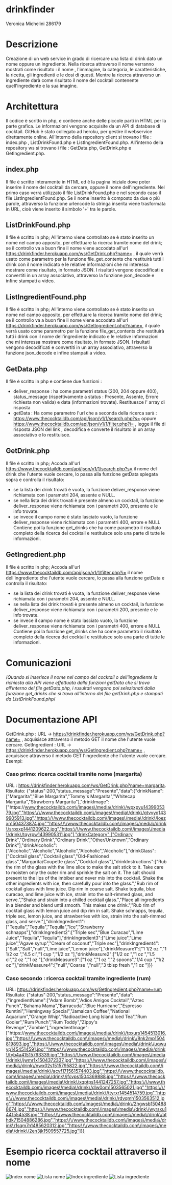 # drinkfinder
Veronica Michelini 286179
# Descrizione
Creazione di un web service in grado di ricercare una lista di drink dato un nome oppure un ingrediente.
Nella ricerca attraverso il nome verranno mostrati come risultato : il nome , l'immagine, la categoria, le caratteristiche, la ricetta, gli ingredienti e le dosi di questi.
Mentre la ricerca attraverso un ingrediente darà come risultato il nome del cocktail contenente quell'ingrediente e la sua imagine.
# Architettura
Il codice è scritto in php, e contiene anche delle piccole parti in HTML per la parte grafica. Le informazioni vengono acquisite da un API di database di cocktail. GitHub è stato collegato ad heroku, per gestire il webservice direttamente online.
All'interno della repository client si trovano i file : index.php , ListDrinkFound.php e ListIngredientFound.php.
All'interno della repository ws si trovano i file : GetData.php, GetDrink.php e GetIngredient.php.
## index.php
Il file è scritto interamente in HTML ed è la pagina iniziale dove poter inserire il nome del cocktail da cercare, oppure il nome dell'ingrediente. Nel primo caso verrà utilizzato il file ListDrinkFound.php e nel secondo caso il file ListIngredientFound.php.
Se il nome inserito è composto da due o più parole, attraverso la funzione urlencode la stringa inserita viene trasformata in URL, cioè viene inserito il simbolo '+' tra le parole.
## ListDrinkFound.php 
Il file è scritto in php; All'interno viene controllato se è stato inserito un nome nel campo apposito, per effettuare la ricerca tramite nome del drink; se il controllo va a buon fine il nome viene accodato all'url https://drinkfinder.herokuapp.com/ws/GetDrink.php?name= , il quale verrà usato come parametro per la funzione file_get_contents che restituirà tutti i drink con il nome indicato e le relative informazioni che mi interessa mostrare come risultato, in formato JSON.
I risultati vengono decodificati e convertiti in un array associativo, attraverso la funzione json_decode e infine stampati a video.
## ListIngredientFound.php
Il file è scritto in php; All'interno viene controllato se è stato inserito un nome nel campo apposito, per effettuare la ricerca tramite nome del drink; se il controllo va a buon fine il nome viene accodato all'url https://drinkfinder.herokuapp.com/ws/GetIngredient.php?name=, il quale verrà usato come parametro per la funzione file_get_contents che restituirà tutti i drink con il nome dell'ingrediente indicato e le relative informazioni che mi interessa mostrare come risultato, in formato JSON.
I risultati vengono decodificati e convertiti in un array associativo, attraverso la funzione json_decode e infine stampati a video.
## GetData.php
Il file è scritto in php e contiene due funzioni : 
- deliver_response : ha come parametri status (200, 204 oppure 400), status_message (rispettivamente a status : Presente, Assente, Errore richiesta non valida) e data (informazioni trovate). Restituesce l' array di risposta
- getData : Ha come parametro l'url che a seconda della ricerca sarà : https://www.thecocktaildb.com/api/json/v1/1/search.php?s= oppure https://www.thecocktaildb.com/api/json/v1/1/filter.php?i= , legge il file di risposta JSON del link , decodifica e converte il risultato in un array associativo e lo restituisce.
## GetDrink.php
Il file è scritto in php; Accoda all'url https://www.thecocktaildb.com/api/json/v1/1/search.php?s= il nome del drink che l'utente vuole cercare, lo passa alla funzione getData spiegata sopra e controlla il risultato:
- se la lista dei drink trovati è vuota, la funzione deliver_response viene richiamata con i parametri 204, assente e NULL.
- se nella lista dei drink trovati è presente almeno un cocktail, la funzione deliver_response viene richiamata con i parametri 200, presente e le info trovate.
- se invece il campo nome è stato lasciato vuoto, la funzione deliver_response viene richiamata con i parametri 400, errore e NULL
Contiene poi la funzione get_drinks che ha come parametro il risultato completo della ricerca dei cocktail e restituisce solo una parte di tutte le informazioni.
## GetIngredient.php
Il file è scritto in php; Accoda all'url https://www.thecocktaildb.com/api/json/v1/1/filter.php?i= il nome dell'ingrediente che l'utente vuole cercare, lo passa alla funzione getData e controlla il risultato:
- se la lista dei drink trovati è vuota, la funzione deliver_response viene richiamata con i parametri 204, assente e NULL.
- se nella lista dei drink trovati è presente almeno un cocktail, la funzione deliver_response viene richiamata con i parametri 200, presente e le info trovate.
- se invece il campo nome è stato lasciato vuoto, la funzione deliver_response viene richiamata con i parametri 400, errore e NULL
Contiene poi la funzione get_drinks che ha come parametro il risultato completo della ricerca dei cocktail e restituisce solo una parte di tutte le informazioni.
# Comunicazioni
/*Quando si inserisce il nome nel campo del cocktail o dell'ingrediente la richiesta alla API viene effettuata dalla funzioni getData che si trova all'interno del file getData.php, i rusultati vengono poi selezionati dalla funzione get_drinks che si trova all'interno del file getDrink.php e stampati da ListDrinkFound.php*/
# Documentazione API
GetDrink.php : URL -> https://drinkfinder.herokuapp.com/ws/GetDrink.php?name= , acquisisce attraverso il metodo GET il nome che l'utente vuole cercare.
GetIngredient : URL -> https://drinkfinder.herokuapp.com/ws/GetIngredient.php?name= , acquisisce attraverso il metodo GET l'ingrediente che l'utente vuole cercare.
Esempi:
### Caso primo: ricerca cocktail tramite nome (margarita)
URL : https://drinkfinder.herokuapp.com/ws/GetDrink.php?name=margarita.
Risultato:
{"status":200,"status_message":"Presente","data":{"drinkName":["Margarita","Blue Margarita","Tommy's Margarita","Whitecap Margarita","Strawberry Margarita"],"drinkImage":["https:\/\/www.thecocktaildb.com\/images\/media\/drink\/wpxpvu1439905379.jpg","https:\/\/www.thecocktaildb.com\/images\/media\/drink\/qtvvyq1439905913.jpg","https:\/\/www.thecocktaildb.com\/images\/media\/drink\/loezxn1504373874.jpg","https:\/\/www.thecocktaildb.com\/images\/media\/drink\/srpxxp1441209622.jpg","https:\/\/www.thecocktaildb.com\/images\/media\/drink\/tqyrpw1439905311.jpg"],"drinkCategory":["Ordinary Drink","Ordinary Drink","Ordinary Drink","Other\/Unknown","Ordinary Drink"],"drinkAlcoholic":["Alcoholic","Alcoholic","Alcoholic","Alcoholic","Alcoholic"],"drinkGlass":["Cocktail glass","Cocktail glass","Old-Fashioned glass","Margarita\/Coupette glass","Cocktail glass"],"drinkInstructions":["Rub the rim of the glass with the lime slice to make the salt stick to it. Take care to moisten only the outer rim and sprinkle the salt on it. The salt should present to the lips of the imbiber and never mix into the cocktail. Shake the other ingredients with ice, then carefully pour into the glass.","Rub rim of cocktail glass with lime juice. Dip rim in coarse salt. Shake tequila, blue curacao, and lime juice with ice, strain into the salt-rimmed glass, and serve.","Shake and strain into a chilled cocktail glass.","Place all ingredients in a blender and blend until smooth. This makes one drink.","Rub rim of cocktail glass with lemon juice and dip rim in salt. Shake schnapps, tequila, triple sec, lemon juice, and strawberries with ice, strain into the salt-rimmed glass, and serve."],"drinkIngredient1":["Tequila","Tequila","Tequila","Ice","Strawberry schnapps"],"drinkIngredient2":["Triple sec","Blue Curacao","Lime Juice","Tequila","Tequila"],"drinkIngredient3":["Lime juice","Lime juice","Agave syrup","Cream of coconut","Triple sec"],"drinkIngredient4":["Salt","Salt","null","Lime juice","Lemon juice"],"drinkMeasure1":["1 1\/2 oz ","1 1\/2 oz ","4.5 cl","1 cup ","1\/2 oz "],"drinkMeasure2":["1\/2 oz ","1 oz ","1.5 cl","2 oz ","1 oz "],"drinkMeasure3":["1 oz ","1 oz ","2 spoons","1\/4 cup ","1\/2 oz "],"drinkMeasure4":["null","Coarse ","null","3 tblsp fresh ","1 oz "]}}

### Caso secondo : ricerca cocktail tramite ingrediente (rum)
URL: https://drinkfinder.herokuapp.com/ws/GetIngredient.php?name=rum
Risultato:
{"status":200,"status_message":"Presente","data":{"ingredientName":["Adam Bomb","Adios Amigos Cocktail","Aztec Punch","Bahama Mama","Barracuda","Blue Hurricane","Espresso Rumtini","Hemingway Special","Jamaican Coffee","National Aquarium","Orange Whip","Radioactive Long Island Iced Tea","Rum Cooler","Rum Punch","Rum Toddy","Zippy's Revenge","Zombie"],"ingredientImage":["https:\/\/www.thecocktaildb.com\/images\/media\/drink\/tpxurs1454513016.jpg","https:\/\/www.thecocktaildb.com\/images\/media\/drink\/8nk2mp1504819893.jpg","https:\/\/www.thecocktaildb.com\/images\/media\/drink\/uqwuyp1454514591.jpg","https:\/\/www.thecocktaildb.com\/images\/media\/drink\/tyb4a41515793339.jpg","https:\/\/www.thecocktaildb.com\/images\/media\/drink\/jwmr1x1504372337.jpg","https:\/\/www.thecocktaildb.com\/images\/media\/drink\/nwx02s1515795822.jpg","https:\/\/www.thecocktaildb.com\/images\/media\/drink\/acvf171561574403.jpg","https:\/\/www.thecocktaildb.com\/images\/media\/drink\/jfcvps1504369888.jpg","https:\/\/www.thecocktaildb.com\/images\/media\/drink\/xqptps1441247257.jpg","https:\/\/www.thecocktaildb.com\/images\/media\/drink\/dlw0om1503565021.jpg","https:\/\/www.thecocktaildb.com\/images\/media\/drink\/ttyrxr1454514759.jpg","https:\/\/www.thecocktaildb.com\/images\/media\/drink\/rdvqmh1503563512.jpg","https:\/\/www.thecocktaildb.com\/images\/media\/drink\/2hgwsb1504888674.jpg","https:\/\/www.thecocktaildb.com\/images\/media\/drink\/wyrsxu1441554538.jpg","https:\/\/www.thecocktaildb.com\/images\/media\/drink\/athdk71504886286.jpg","https:\/\/www.thecocktaildb.com\/images\/media\/drink\/1sqm7n1485620312.jpg","https:\/\/www.thecocktaildb.com\/images\/media\/drink\/2en3jk1509557725.jpg"]}}

# Esempio ricerca cocktail attraverso il nome 
![Index nome](index.png)
![Lista nome](listaNome.png)
![Index ingrediente](indexIngr.png)
![Lista ingrediente](ListaIngr.png)

